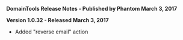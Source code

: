 **DomainTools Release Notes - Published by Phantom March 3, 2017**


**Version 1.0.32 - Released March 3, 2017**

* Added "reverse email" action
